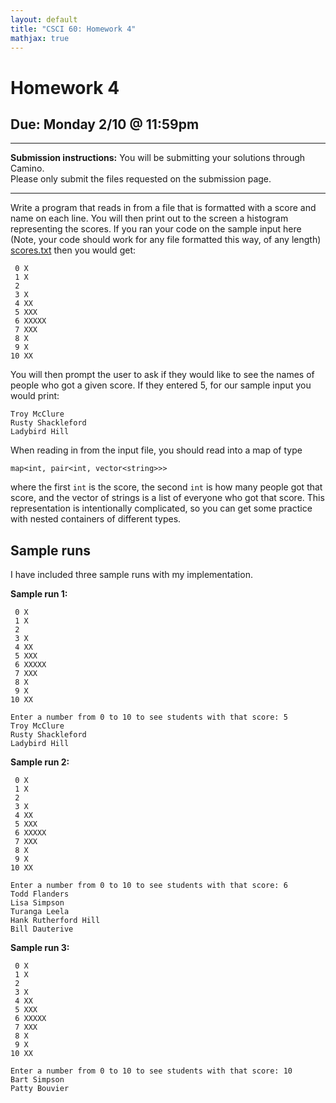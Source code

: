 ```yaml
---
layout: default
title: "CSCI 60: Homework 4"
mathjax: true
---
```


# Homework 4

## Due: Monday 2/10 @ 11:59pm

---

__Submission instructions:__ You will be submitting your solutions through Camino.  
Please only submit the files requested on the submission page.

---

Write a program that reads in from a file that is formatted with a score and name
on each line. You will then print out to the screen a histogram representing the
scores. If you ran your code on the sample input here (Note, your code should
work for any file formatted this way, of any length) [scores.txt](scores.txt)
then you would get:

```
 0 X
 1 X
 2
 3 X
 4 XX
 5 XXX
 6 XXXXX
 7 XXX
 8 X
 9 X
10 XX
```

You will then prompt the user to ask if they would like to see the names of people
who got a given score. If they entered 5, for our sample input you would print:

```
Troy McClure
Rusty Shackleford
Ladybird Hill
```

When reading in from the input file, you should read into a map of type

```
map<int, pair<int, vector<string>>>
```

where the first `int` is the score, the second `int` is how many people got that score,
and the vector of strings is a list of everyone who got that score. This representation
is intentionally complicated, so you can get some practice with nested containers of
different types.

## Sample runs

I have included three sample runs with my implementation.

__Sample run 1:__

```
 0 X
 1 X
 2 
 3 X
 4 XX
 5 XXX
 6 XXXXX
 7 XXX
 8 X
 9 X
10 XX

Enter a number from 0 to 10 to see students with that score: 5
Troy McClure
Rusty Shackleford
Ladybird Hill
```

__Sample run 2:__

```
 0 X
 1 X
 2 
 3 X
 4 XX
 5 XXX
 6 XXXXX
 7 XXX
 8 X
 9 X
10 XX

Enter a number from 0 to 10 to see students with that score: 6
Todd Flanders
Lisa Simpson
Turanga Leela
Hank Rutherford Hill
Bill Dauterive
```

__Sample run 3:__

```
 0 X
 1 X
 2 
 3 X
 4 XX
 5 XXX
 6 XXXXX
 7 XXX
 8 X
 9 X
10 XX

Enter a number from 0 to 10 to see students with that score: 10
Bart Simpson
Patty Bouvier
```

